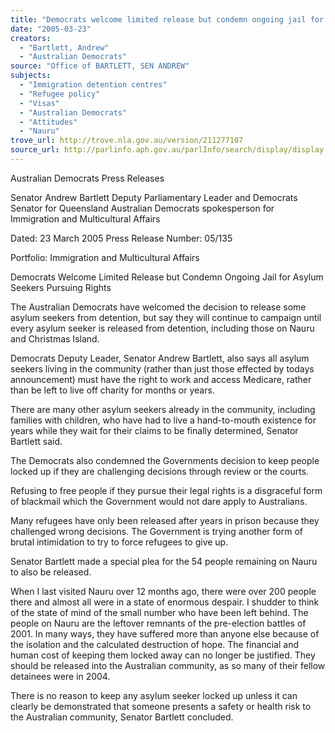 ```yaml
---
title: "Democrats welcome limited release but condemn ongoing jail for asylum seekers pursuing rights."
date: "2005-03-23"
creators:
  - "Bartlett, Andrew"
  - "Australian Democrats"
source: "Office of BARTLETT, SEN ANDREW"
subjects:
  - "Immigration detention centres"
  - "Refugee policy"
  - "Visas"
  - "Australian Democrats"
  - "Attitudes"
  - "Nauru"
trove_url: http://trove.nla.gov.au/version/211277107
source_url: http://parlinfo.aph.gov.au/parlInfo/search/display/display.w3p;query=Id%3A%22media/pressrel/0EKF6%22
---
```


 Australian Democrats Press  Releases

 Senator Andrew Bartlett Deputy Parliamentary Leader and Democrats Senator  for Queensland Australian Democrats spokesperson for Immigration  and Multicultural Affairs

 Dated: 23 March 2005 Press Release Number: 05/135

 Portfolio: Immigration and Multicultural Affairs

 Democrats Welcome Limited Release but Condemn  Ongoing Jail for Asylum Seekers Pursuing Rights

 The Australian Democrats have welcomed the decision to release some asylum seekers from  detention, but say they will continue to campaign until every asylum seeker is released from  detention, including those on Nauru and Christmas Island. 

 Democrats Deputy Leader, Senator Andrew Bartlett, also says all asylum seekers living in the  community (rather than just those effected by todays announcement) must have the right to  work and access Medicare, rather than be left to live off charity for months or years.

 There are many other asylum seekers already in the community, including families with  children, who have had to live a hand-to-mouth existence for years while they wait for their  claims to be finally determined, Senator Bartlett said.

 The Democrats also condemned the Governments decision to keep people locked up if they are  challenging decisions through review or the courts. 

 Refusing to free people if they pursue their legal rights is a disgraceful form of blackmail which  the Government would not dare apply to Australians.

 Many refugees have only been released after years in prison because they challenged wrong  decisions. The Government is trying another form of brutal intimidation to try to force refugees  to give up.

 Senator Bartlett made a special plea for the 54 people remaining on Nauru to also be released.

 When I last visited Nauru over 12 months ago, there were over 200 people there and almost all  were in a state of enormous despair. I shudder to think of the state of mind of the small number  who have been left behind. The people on Nauru are the leftover remnants of the pre-election  battles of 2001. In many ways, they have suffered more than anyone else because of the  isolation and the calculated destruction of hope. The financial and human cost of keeping them  locked away can no longer be justified. They should be released into the Australian community,  as so many of their fellow detainees were in 2004. 

 There is no reason to keep any asylum seeker locked up unless it can clearly be demonstrated  that someone presents a safety or health risk to the Australian community, Senator Bartlett  concluded.

